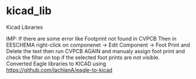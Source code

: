 # kicad_lib
Kicad Libraries   

IMP: If there are some error like Footprint not found in CVPCB Then in EESCHEMA right-click on componenet -> Edit Component -> Foot Print and Delete the text then run CVPCB AGAIN and manualy assign foot print and check the filter on top if the selected foot prints are not visible.  
Converted Eagle libraries to KICAD using https://github.com/lachlanA/eagle-to-kicad
